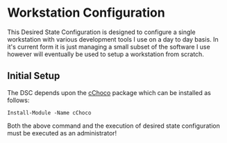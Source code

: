 # Workstation Configuration

This Desired State Configuration is designed to configure a single workstation with various development tools I use on a day to day basis.   In it's current form it is just managing a small subset of the software I use however will eventually be used to setup a workstation from scratch.

## Initial Setup

The DSC depends upon the [cChoco][cchoco] package which can be installed as follows:

    Install-Module -Name cChoco

  [cchoco]: https://www.powershellgallery.com/packages/cChoco

Both the above command and the execution of desired state configuration must be executed as an administrator!
